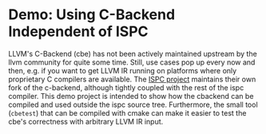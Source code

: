 # Demo: Using C-Backend Independent of ISPC

LLVM's C-Backend (cbe) has not been actively maintained upstream by the llvm community for quite some time.
Still, use cases pop up every now and then, e.g. if you want to get LLVM IR running on platforms where only proprietary C compilers are available.
The [ISPC project](https://github.com/ispc/ispc) maintains their own fork of the c-backend, although tightly coupled with the rest of the ispc compiler.
This demo project is intended to show how the cbackend can be compiled and used outside the ispc source tree.
Furthermore, the small tool (`cbetest`) that can be compiled with cmake can make it easier to test the cbe's correctness with arbitrary LLVM IR input.
